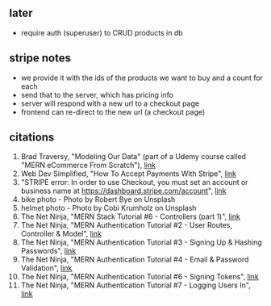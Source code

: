 ## later
- require auth (superuser) to CRUD products in db 

## stripe notes 
- we provide it with the ids of the products we want to buy and a count for each
- send that to the server, which has pricing info 
- server will respond with a new url to a checkout page 
- frontend can re-direct to the new url (a checkout page)


## citations 
1. Brad Traversy, "Modeling Our Data" (part of a Udemy course called "MERN eCommerce From Scratch"), [link](https://www.udemy.com/course/mern-ecommerce/)
2. Web Dev Simplified, "How To Accept Payments With Stripe", [link](https://www.youtube.com/watch?v=1r-F3FIONl8)
3. "STRIPE error: In order to use Checkout, you must set an account or business name at https://dashboard.stripe.com/account", [link](https://stackoverflow.com/questions/64476542/stripe-error-in-order-to-use-checkout-you-must-set-an-account-or-business-name)
4. bike photo - Photo by Robert Bye on Unsplash
5. helmet photo - Photo by Cobi Krumholz on Unsplash
6. The Net Ninja, "MERN Stack Tutorial #6 - Controllers (part 1)", [link](https://www.youtube.com/watch?v=oEHHjs1UVXQ&list=PL4cUxeGkcC9iJ_KkrkBZWZRHVwnzLIoUE&index=6)
7. The Net Ninja, "MERN Authentication Tutorial #2 - User Routes, Controller & Model", [link](https://www.youtube.com/watch?v=b5LDOW8WJ9A&list=PL4cUxeGkcC9g8OhpOZxNdhXggFz2lOuCT&index=2)
8. The Net Ninja, "MERN Authentication Tutorial #3 - Signing Up & Hashing Passwords", [link](https://www.youtube.com/watch?v=mjZIv4ey0ps&list=PL4cUxeGkcC9g8OhpOZxNdhXggFz2lOuCT&index=3)
9. The Net Ninja, "MERN Authentication Tutorial #4 - Email & Password Validation", [link](https://www.youtube.com/watch?v=sRFI6L0a38E&list=PL4cUxeGkcC9g8OhpOZxNdhXggFz2lOuCT&index=4)
10. The Net Ninja, "MERN Authentication Tutorial #6 - Signing Tokens", [link](https://www.youtube.com/watch?v=MsudBMepwO8&list=PL4cUxeGkcC9g8OhpOZxNdhXggFz2lOuCT&index=6)
11. The Net Ninja, "MERN Authentication Tutorial #7 - Logging Users In", [link](https://www.youtube.com/watch?v=Jdt0mygy-74&list=PL4cUxeGkcC9g8OhpOZxNdhXggFz2lOuCT&index=7)